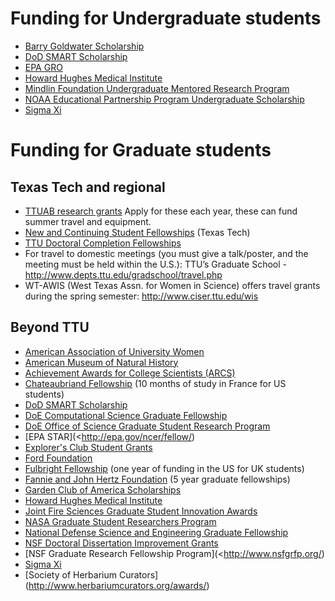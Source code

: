 Funding for Undergraduate students
==================================

-   [Barry Goldwater Scholarship](<http://www.act.org/goldwater/>)
-   [DoD SMART Scholarship](<http://smart.asee.org/>)
-   [EPA GRO](<http://epa.gov/ncer/fellow/>)
-   [Howard Hughes Medical 
	Institute](<http://www.hhmi.org/programs/science-education-research-training>)
-   [Mindlin Foundation Undergraduate Mentored Research
	Program](<http://mindlinfoundation.org/funding-opportunities/undergraduate-research-rfa/>)
-   [NOAA Educational Partnership Program Undergraduate
    Scholarship](<http://www.epp.noaa.gov/ssp_undergrad_page.html>)
-   [Sigma Xi](https://www.sigmaxi.org/programs/grants-in-aid)

Funding for Graduate students
=============================

## Texas Tech and regional ##

-   [TTUAB research grants](http://www.biol.ttu.edu/ttuab/Guidelines.aspx)
    Apply for these each year, these can fund summer travel and equipment.
-	[New and Continuing Student
    Fellowships](<http://www.depts.ttu.edu/gradschool/funding/new-current.php>)
	(Texas Tech)
-   [TTU Doctoral Completion Fellowships](http://www.depts.ttu.edu/gradschool/funding/DoctoralDissertationCompletionFellowships.php)
- For travel to domestic meetings (you must give a talk/poster, and the meeting must be held within the U.S.): TTU’s Graduate School - http://www.depts.ttu.edu/gradschool/travel.php
- WT-AWIS (West Texas Assn. for Women in Science) offers travel grants during the spring semester: http://www.ciser.ttu.edu/wis

## Beyond TTU ##
-   [American Association of University
    Women](http://www.aauw.org/what-we-do/educational-funding-and-awards/)
-   [American Museum of Natural History](http://rggs.amnh.org/pages/academics_and_research/fellowship_and_grant_opportunities)
-   [Achievement Awards for College Scientists (ARCS)](http://www.arcsfoundation.org/)
-   [Chateaubriand
    Fellowship](http://www.chateaubriand-fellowship.org/) (10 months
    of study in France for US students)
-   [DoD SMART Scholarship](http://smart.asee.org/)
-   [DoE Computational Science Graduate
    Fellowship](http://www.krellinst.org/csgf/)
-   [DoE Office of Science Graduate Student Research
    Program](http://science.energy.gov/wdts/scgsr/)
-   [EPA STAR](<http://epa.gov/ncer/fellow/)
-   [Explorer's Club Student Grants](http://www.explorers.org)
-   [Ford
    Foundation ](http://sites.nationalacademies.org/PGA/FordFellowships/index.htm)
-   [Fulbright Fellowship](http://www.fulbright.org.uk/fulbright-awards/exchanges-to-the-usa/postgraduates)
    (one year of funding in the US for UK students)
-   [Fannie and John Hertz
    Foundation](http://www.hertzfoundation.org/) (5 year graduate
    fellowships)
-   [Garden Club of America Scholarships](https://www.gcamerica.org/scholarships)
-   [Howard Hughes Medical
    Institute](http://www.hhmi.org/programs/science-education-research-training)
-   [Joint Fire Sciences Graduate Student Innovation Awards](http://www.firescience.gov/JFSP_funding_announcements.cfm)
-   [NASA Graduate Student Researchers
    Program](https://fellowships.nasaprs.com/gsrp/nav/)
-   [National Defense Science and Engineering Graduate
    Fellowship](<http://ndseg.asee.org/>)
-   [NSF Doctoral Dissertation Improvement
    Grants](http://www.nsf.gov/funding/pgm_summ.jsp?pims_id=5234)
-   [NSF Graduate Research Fellowship
    Program](<http://www.nsfgrfp.org/)
-   [Sigma Xi](https://www.sigmaxi.org/programs/grants-in-aid)
-   [Society of Herbarium Curators] (http://www.herbariumcurators.org/awards/)
